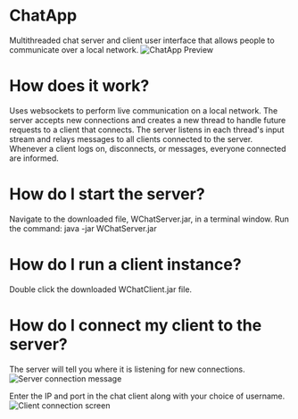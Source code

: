 # ChatApp
Multithreaded chat server and client user interface that allows people to communicate over a local network. 
![ChatApp Preview](https://i.imgur.com/xG5IHc1.png)

# How does it work?
Uses websockets to perform live communication on a local network. The server accepts new connections and creates a new thread to handle future requests to a client that connects. The server listens in each thread's input stream and relays messages to all clients connected to the server. Whenever a client logs on, disconnects, or messages, everyone connected are informed.

# How do I start the server?
Navigate to the downloaded file, WChatServer.jar, in a terminal window.
Run the command:
java -jar WChatServer.jar

# How do I run a client instance?
Double click the downloaded WChatClient.jar file.

# How do I connect my client to the server?
The server will tell you where it is listening for new connections.
![Server connection message](https://i.imgur.com/3fIIDYb.png)

Enter the IP and port in the chat client along with your choice of username.
![Client connection screen](https://i.imgur.com/h7hE2zG.png)

